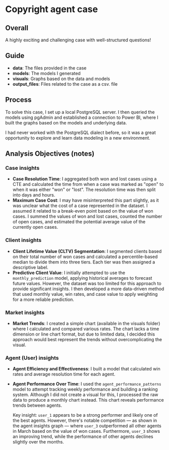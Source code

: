 # Copyright agent case  
## Overall  
A highly exciting and challenging case with well-structured questions!  

## Guide  
- **data**: The files provided in the case  
- **models**: The models I generated  
- **visuals**: Graphs based on the data and models  
- **output_files**: Files related to the case as a csv. file
  
## Process  
To solve this case, I set up a local PostgreSQL server. I then queried the models using pgAdmin and established a connection to Power BI, where I built the graphs based on the models and underlying data.  

I had never worked with the PostgreSQL dialect before, so it was a great opportunity to explore and learn data modeling in a new environment.  

## Analysis Objectives (notes)  
### Case insights  
- **Case Resolution Time**: I aggregated both won and lost cases using a CTE and calculated the time from when a case was marked as "open" to when it was either "won" or "lost". The resolution time was then split into days and hours.  
- **Maximum Case Cost**: I may have misinterpreted this part slightly, as it was unclear what the cost of a case represented in the dataset. I assumed it related to a break-even point based on the value of won cases. I summed the values of won and lost cases, counted the number of open cases, and estimated the potential average value of the currently open cases.  

### Client insights  
- **Client Lifetime Value (CLTV) Segmentation**: I segmented clients based on their total number of won cases and calculated a percentile-based median to divide them into three tiers. Each tier was then assigned a descriptive label.  
- **Predictive Client Value**: I initially attempted to use the `monthly_prediction` model, applying historical averages to forecast future values. However, the dataset was too limited for this approach to provide significant insights. I then developed a more data-driven method that used monthly value, win rates, and case value to apply weighting for a more reliable prediction.  

### Market insights  
- **Market Trends**: I created a simple chart (available in the visuals folder) where I calculated and compared various rates. The chart lacks a time dimension or line chart format, but due to limited data, I decided this approach would best represent the trends without overcomplicating the visual.  

### Agent (User) insights  
- **Agent Efficiency and Effectiveness**: I built a model that calculated win rates and average resolution time for each agent.  
- **Agent Performance Over Time**: I used the `agent_performance_patterns` model to attempt tracking weekly performance and building a ranking system. Although I did not create a visual for this, I processed the raw data to produce a monthly chart instead. This chart reveals performance trends between agents.  

  Key insight: `user_1` appears to be a strong performer and likely one of the best agents. However, there's notable competition — as shown in the agent insights graph — where `user_3` outperformed all other agents in March based on the value of won cases. Furthermore, `user_3` shows an improving trend, while the performance of other agents declines slightly over the months.
